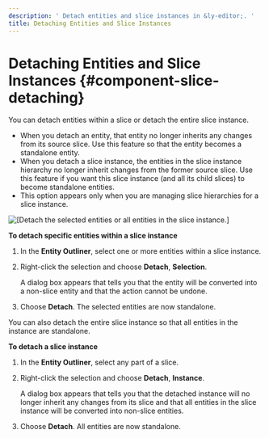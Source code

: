 ```yaml
---
description: ' Detach entities and slice instances in &ly-editor;. '
title: Detaching Entities and Slice Instances
---
```

# Detaching Entities and Slice Instances {#component-slice-detaching}

You can detach entities within a slice or detach the entire slice instance\.
+ When you detach an entity, that entity no longer inherits any changes from its source slice\. Use this feature so that the entity becomes a standalone entity\.
+ When you detach a slice instance, the entities in the slice instance hierarchy no longer inherit changes from the former source slice\. Use this feature if you want this slice instance \(and all its child slices\) to become standalone entities\.
+ This option appears only when you are managing slice hierarchies for a slice instance\.

![\[Detach the selected entities or all entities in the slice instance.\]](/images/userguide/component/modify-slice-detaching-entities.png)

**To detach specific entities within a slice instance**

1. In the **Entity Outliner**, select one or more entities within a slice instance\.

1. Right\-click the selection and choose **Detach**, **Selection**\.

   A dialog box appears that tells you that the entity will be converted into a non\-slice entity and that the action cannot be undone\.

1. Choose **Detach**\. The selected entities are now standalone\.

You can also detach the entire slice instance so that all entities in the instance are standalone\.

**To detach a slice instance**

1. In the **Entity Outliner**, select any part of a slice\.

1. Right\-click the selection and choose **Detach**, **Instance**\.

   A dialog box appears that tells you that the detached instance will no longer inherit any changes from its slice and that all entities in the slice instance will be converted into non\-slice entities\.

1. Choose **Detach**\. All entities are now standalone\.